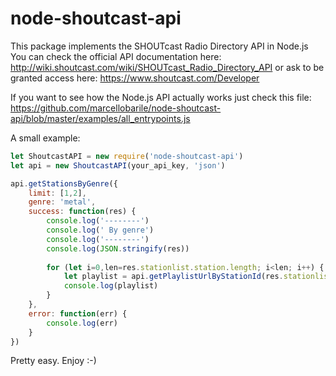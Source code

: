 # node-shoutcast-api

This package implements the SHOUTcast Radio Directory API in Node.js
You can check the official API documentation here: http://wiki.shoutcast.com/wiki/SHOUTcast_Radio_Directory_API or ask to be granted access here: https://www.shoutcast.com/Developer

If you want to see how the Node.js API actually works just check this file: https://github.com/marcellobarile/node-shoutcast-api/blob/master/examples/all_entrypoints.js

A small example:
```javascript
let ShoutcastAPI = new require('node-shoutcast-api')
let api = new ShoutcastAPI(your_api_key, 'json')

api.getStationsByGenre({
    limit: [1,2],
    genre: 'metal',
    success: function(res) {
        console.log('--------')
        console.log(' By genre')
        console.log('--------')
        console.log(JSON.stringify(res))
        
        for (let i=0,len=res.stationlist.station.length; i<len; i++) {
            let playlist = api.getPlaylistUrlByStationId(res.stationlist.tunein.base, res.stationlist.station[i].id)
            console.log(playlist)
        }
    },
    error: function(err) {
        console.log(err)
    }
})
```

Pretty easy. Enjoy :-)
